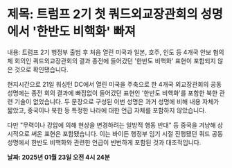 # **제목: 트럼프 2기 첫 쿼드외교장관회의 성명에서 '한반도 비핵화' 빠져**

  내용: 트럼프 2기 행정부 출범 후 처음 열린 미국과 일본, 호주, 인도 등 4개국 안보 협의체 회의인 쿼드외교장관회의 결과 종전에 들어갔던 '한반도 비핵화' 표현이 포함되지 않은 것으로 확인됐습니다.

현지시간으로 21일 워싱턴 DC에서 열린 미국을 주축으로 한 4개국 외교장관회의 공동성명에는 종전 회의 결과에 빠짐없이 들어갔던 표현인 '한반도 비핵화'를 포함한 북한 관련 기술이 없었습니다. 두 문장으로 구성된 이번 성명은 과거 성명에 비해 내용 자체가 짧았고, 중국이나 북한 등 특정한 나라에 대한 언급 자체를 포함하지 않았습니다.

다만 "무력이나 강압에 의해 현상을 변경하려는 일방적 행동 반대" 등 중국을 겨냥해 상시적으로 써온 표현은 포함됐습니다. 이는 바이든 행정부 임기 시절 진행됐던 쿼드 공동성명에서 한반도 비핵화와 관련한 언급이 빈번하게 포함된 것과 대조적입니다.

  **날짜: 2025년 01월 23일 오전 4시 24분**